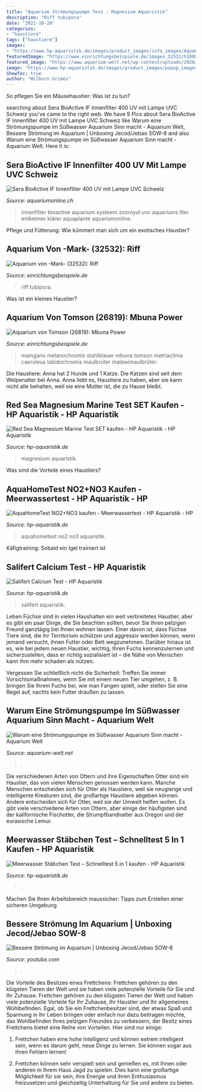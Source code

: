 ```yaml
---
title: "Aquarium Strömungspumpe Test : Magnesium Aquaristik"
description: "Riff tubipora"
date: "2021-10-28"
categories:
- "haustiere"
tags: ["haustiere"]
images:
- "https://www.hp-aquaristik.de/images/product_images/info_images/AquaHomeTest_NO2NO3.jpg"
featuredImage: "https://www.einrichtungsbeispiele.de/images_32532/h1080_w1920/tubipora-musica__ad83117f5840a3a64c0a64bf9110e010.jpg"
featured_image: "https://www.aquarium-welt.net/wp-content/uploads/2020/04/IMG_3816.CR2_-2048x757.jpg"
image: "https://www.hp-aquaristik.de/images/product_images/popup_images/magnesium_marine_test_set.jpg"
ShowToc: true
author: "Wilburn Grimes"
---
```



So pflegen Sie ein Mäusehaustier: Was ist zu tun?

	

		
searching about Sera BioActive IF Innenfilter 400 UV mit Lampe UVC Schweiz you've came to the right web. We have 9 Pics about Sera BioActive IF Innenfilter 400 UV mit Lampe UVC Schweiz like Warum eine Strömungspumpe im Süßwasser Aquarium Sinn macht - Aquarium Welt, Bessere Strömung im Aquarium | Unboxing Jecod/Jebao SOW-8 and also Warum eine Strömungspumpe im Süßwasser Aquarium Sinn macht - Aquarium Welt. Here it is:
		
    
## Sera BioActive IF Innenfilter 400 UV Mit Lampe UVC Schweiz

<img loading=lazy src="http://www.aquariumonline.ch/WebRoot/Store/Shops/174428/58B5/6CB5/12E9/66BB/264B/0A00/0E18/A119/Sera-BioActive-Filter-Filtre-IF-400-UV-Ch.jpg" onerror="this.onerror=null;this.src='https://tse2.mm.bing.net/th?id=OIP.STKmrx0mjuWZyp_P38emJgHaJN&amp;pid=15.1';" alt="Sera BioActive IF Innenfilter 400 UV mit Lampe UVC Schweiz">

_Source: aquariumonline.ch_

>innenfilter bioactive aquarium systeem zooroyal uvc aquariums liter entkeimer klärer aquaplante aquariumonline. 

	

Pflege und Fütterung: Wie kümmert man sich um ein exotisches Haustier?

    
## Aquarium Von -Mark- (32532): Riff

<img loading=lazy src="https://www.einrichtungsbeispiele.de/images_32532/h1080_w1920/tubipora-musica__ad83117f5840a3a64c0a64bf9110e010.jpg" onerror="this.onerror=null;this.src='https://tse2.mm.bing.net/th?id=OIP.ymGDSEwbiqhSojsRnulzBQHaJ4&amp;pid=15.1';" alt="Aquarium von -Mark- (32532): Riff">

_Source: einrichtungsbeispiele.de_

>riff tubipora. 

	

Was ist ein kleines Haustier?

    
## Aquarium Von Tomson (26819): Mbuna Power

<img loading=lazy src="https://www.einrichtungsbeispiele.de/images_26819/h1080_w1920/melanochromis-maingano__38280a054edfcddba0a742954b465b7e.jpg" onerror="this.onerror=null;this.src='https://tse1.mm.bing.net/th?id=OIP.8pAT87GXEMDE84vTYYR24gHaFj&amp;pid=15.1';" alt="Aquarium von Tomson (26819): Mbuna Power">

_Source: einrichtungsbeispiele.de_

>maingano melanochromis stahlblauer mbuna tomson metriaclima caeruleus labidochromis maulbrüter malawimaulbrüter. 

	

Die Haustiere: Anna hat 2 Hunde und 1 Katze. Die Katzen sind seit dem Welpenalter bei Anna. Anna liebt es, Haustiere zu haben, aber sie kann nicht alle behalten, weil sie eine Mutter ist, die zu Hause bleibt.

    
## Red Sea Magnesium Marine Test SET Kaufen - HP Aquaristik - HP Aquaristik

<img loading=lazy src="https://www.hp-aquaristik.de/images/product_images/popup_images/magnesium_marine_test_set.jpg" onerror="this.onerror=null;this.src='https://tse3.mm.bing.net/th?id=OIP.rO6Am6kEmzgDQJPubd7BvwHaGH&amp;pid=15.1';" alt="Red Sea Magnesium Marine Test SET kaufen - HP Aquaristik - HP Aquaristik">

_Source: hp-aquaristik.de_

>magnesium aquaristik. 

	

Was sind die Vorteile eines Haustiers?

    
## AquaHomeTest NO2+NO3 Kaufen - Meerwassertest - HP Aquaristik - HP

<img loading=lazy src="https://www.hp-aquaristik.de/images/product_images/info_images/AquaHomeTest_NO2NO3.jpg" onerror="this.onerror=null;this.src='https://tse4.mm.bing.net/th?id=OIP.AZW6SOhs-7gePNNzxN2u-wHaFj&amp;pid=15.1';" alt="AquaHomeTest NO2+NO3 kaufen - Meerwassertest - HP Aquaristik - HP">

_Source: hp-aquaristik.de_

>aquahometest no2 no3 aquaristik. 

	

Käfigtraining: Sobald ein Igel trainiert ist

    
## Salifert Calcium Test - HP Aquaristik

<img loading=lazy src="https://www.hp-aquaristik.de/images/product_images/popup_images/MK-1002.jpg" onerror="this.onerror=null;this.src='https://tse3.mm.bing.net/th?id=OIP.vmHOgZEtiCCk33LqDwjAxAHaHa&amp;pid=15.1';" alt="Salifert Calcium Test - HP Aquaristik">

_Source: hp-aquaristik.de_

>salifert aquaristik. 

	

Leben
Füchse sind in vielen Haushalten ein weit verbreitetes Haustier, aber es gibt ein paar Dinge, die Sie beachten sollten, bevor Sie Ihren pelzigen Freund ganztägig bei Ihnen wohnen lassen.
Einer davon ist, dass Füchse Tiere sind, die ihr Territorium schützen und aggressiv werden können, wenn jemand versucht, ihnen Futter oder Bett wegzunehmen. Darüber hinaus ist es, wie bei jedem neuen Haustier, wichtig, Ihren Fuchs kennenzulernen und sicherzustellen, dass er richtig sozialisiert ist – die Nähe von Menschen kann ihm mehr schaden als nützen.

Vergessen Sie schließlich nicht die Sicherheit: Treffen Sie immer Vorsichtsmaßnahmen, wenn Sie mit einem neuen Tier umgehen, z. B. bringen Sie Ihrem Fuchs bei, wie man Fangen spielt, oder stellen Sie eine Regel auf, nachts kein Futter draußen zu lassen.

    
## Warum Eine Strömungspumpe Im Süßwasser Aquarium Sinn Macht - Aquarium Welt

<img loading=lazy src="https://www.aquarium-welt.net/wp-content/uploads/2020/04/IMG_3816.CR2_-2048x757.jpg" onerror="this.onerror=null;this.src='https://tse3.mm.bing.net/th?id=OIP.TwhkOxJtoyYattocGhsJcAHaCv&amp;pid=15.1';" alt="Warum eine Strömungspumpe im Süßwasser Aquarium Sinn macht - Aquarium Welt">

_Source: aquarium-welt.net_

>. 

	

Die verschiedenen Arten von Ottern und ihre Eigenschaften
Otter sind ein Haustier, das von vielen Menschen genossen werden kann. Manche Menschen entscheiden sich für Otter als Haustiere, weil sie neugierige und intelligente Kreaturen sind, die großartige Haustiere abgeben können. Andere entscheiden sich für Otter, weil sie der Umwelt helfen wollen. Es gibt viele verschiedene Arten von Ottern, aber einige der häufigsten sind der kalifornische Fischotter, die Strumpfbandnatter aus Oregon und der eurasische Lemur.

    
## Meerwasser Stäbchen Test – Schnelltest 5 In 1 Kaufen - HP Aquaristik

<img loading=lazy src="https://www.hp-aquaristik.de/images/product_images/original_images/zb_417.png" onerror="this.onerror=null;this.src='https://tse1.mm.bing.net/th?id=OIP.QmXLI62JCt2HujSae2g6LQHaE3&amp;pid=15.1';" alt="Meerwasser Stäbchen Test – Schnelltest 5 in 1 kaufen - HP Aquaristik">

_Source: hp-aquaristik.de_

>. 

	

Machen Sie Ihren Arbeitsbereich maussicher: Tipps zum Erstellen einer sicheren Umgebung

    
## Bessere Strömung Im Aquarium | Unboxing Jecod/Jebao SOW-8

<img loading=lazy src="https://i.ytimg.com/vi/k-785jCcvBA/maxresdefault.jpg" onerror="this.onerror=null;this.src='https://tse4.mm.bing.net/th?id=OIP.iO1_1WAd9Ms3dv2poNOdDwHaEK&amp;pid=15.1';" alt="Bessere Strömung im Aquarium | Unboxing Jecod/Jebao SOW-8">

_Source: youtube.com_

>. 

	

Die Vorteile des Besitzes eines Frettchens: Frettchen gehören zu den klügsten Tieren der Welt und sie haben viele potenzielle Vorteile für Sie und Ihr Zuhause.
Frettchen gehören zu den klügsten Tieren der Welt und haben viele potenzielle Vorteile für Ihr Zuhause, Ihr Haustier und Ihr allgemeines Wohlbefinden. Egal, ob Sie ein Frettchenbesitzer sind, der etwas Spaß und Spannung in Ihr Leben bringen oder einfach nur dazu beitragen möchte, das Wohlbefinden Ihres pelzigen Freundes zu verbessern, der Besitz eines Frettchens bietet eine Reihe von Vorteilen. Hier sind nur einige:
1) Frettchen haben eine hohe Intelligenz und können extrem intelligent sein, wenn es darum geht, neue Dinge zu lernen. Sie können sogar aus ihren Fehlern lernen!

2) Frettchen können sehr verspielt sein und genießen es, mit Ihnen oder anderen in Ihrem Haus Jagd zu spielen. Dies kann eine großartige Möglichkeit für sie sein, ihre Energie und ihren Enthusiasmus freizusetzen und gleichzeitig Unterhaltung für Sie und andere zu bieten.

